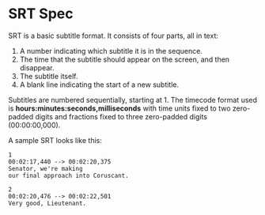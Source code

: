# SRT Spec

SRT is a basic subtitle format. It consists of four parts, all in text:

1. A number indicating which subtitle it is in the sequence.
2. The time that the subtitle should appear on the screen, and then disappear.
3. The subtitle itself.
4. A blank line indicating the start of a new subtitle.

Subtitles are numbered sequentially, starting at 1. The timecode format used is **hours:minutes:seconds,milliseconds** with time units fixed to two zero-padded digits and fractions fixed to three zero-padded digits (00:00:00,000).

A sample SRT looks like this:

```sample.srt
1
00:02:17,440 --> 00:02:20,375
Senator, we're making
our final approach into Coruscant.

2
00:02:20,476 --> 00:02:22,501
Very good, Lieutenant.
```
